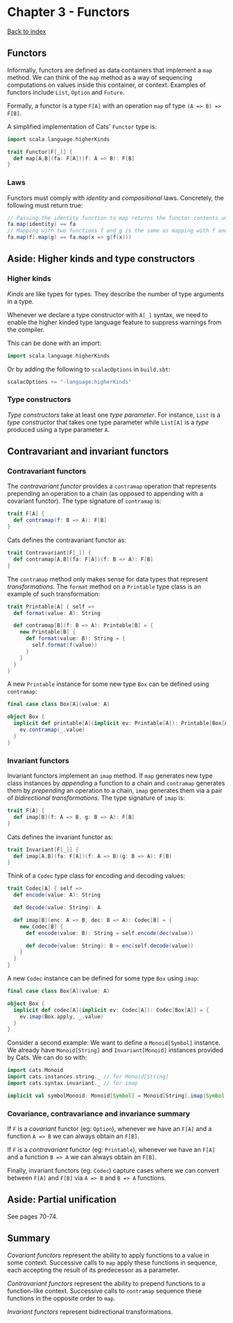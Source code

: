 # Chapter 3 - Functors
[Back to index](index.md)

## Functors
Informally, functors are defined as data containers that implement a `map` method. We can think of the `map` method as a way of sequencing computations on values inside this container, or context. Examples of functors include `List`, `Option` and `Future`.

Formally, a functor is a type `F[A]` with an operation `map` of type `(A => B) => F[B]`.

A simplified implementation of Cats' `Functor` type is:

```scala
import scala.language.higherKinds

trait Functor[F[_]] {
  def map[A,B](fa: F[A])(f: A => B): F[B]
}
```

### Laws
Functors must comply with *identity* and *compositional* laws. Concretely, the following must return true:

```scala
// Passing the identity function to map returns the functor contents unchanged
fa.map(identity) == fa
// Mapping with two functions f and g is the same as mapping with f and then mapping with g
fa.map(f).map(g) == fa.map(x => g(f(x)))
```

## Aside: Higher kinds and type constructors

### Higher kinds
*Kinds* are like types for types. They describe the number of type arguments in a type.

Whenever we declare a type constructor with `A[_]` syntax, we need to enable the higher kinded type language feature to suppress warnings from the compiler.

This can be done with an import:

```scala
import scala.language.higherKinds
```

Or by adding the following to `scalacOptions` in `build.sbt`:

```scala
scalacOptions += "-language:higherKinds"
```

### Type constructors
*Type constructors* take at least one *type parameter*. For instance, `List` is a *type constructor* that takes one type parameter while `List[A]` is a *type* produced using a type parameter `A`.

## Contravariant and invariant functors

### Contravariant functors
The *contravariant functor* provides a `contramap` operation that represents prepending an operation to a chain (as opposed to appending with a covariant functor). The type signature of `contramap` is:

```scala
trait F[A] {
  def contramap(f: B => A): F[B]
}
```

Cats defines the contravariant functor as:

```scala
trait Contravariant[F[_]] {
  def contramap[A,B](fa: F[A])(f: B => A): F[B]
}
```

The `contramap` method only makes sense for data types that represent *transformations*. The `format` method on a `Printable` type class is an example of such transformation:

```scala
trait Printable[A] { self =>
  def format(value: A): String

  def contramap[B](f: B => A): Printable[B] = {
    new Printable[B] {
      def format(value: B): String = {
        self.format(f(value))
      }
    }
  }
}
```

A new `Printable` instance for some new type `Box` can be defined using `contramap`:

```scala
final case class Box[A](value: A)

object Box {
  implicit def printable[A](implicit ev: Printable[A]): Printable[Box[A]] = {
    ev.contramap(_.value)
  }
}
```

### Invariant functors
Invariant functors implement an `imap` method. If `map` generates new type class instances by *appending* a function to a chain and `contramap` generates them by *prepending* an operation to a chain, `imap` generates them via a pair of *bidirectional transformations*. The type signature of `imap` is:

```scala
trait F[A] {
  def imap[B](f: A => B, g: B => A): F[B]
}
```

Cats defines the invariant functor as:

```scala
trait Invariant[F[_]] {
  def imap[A,B](fa: F[A])(f: A => B)(g: B => A): F[B]
}
```

Think of a `Codec` type class for encoding and decoding values:

```scala
trait Codec[A] { self =>
  def encode(value: A): String

  def decode(value: String): A

  def imap[B](enc: A => B, dec: B => A): Codec[B] = {
    new Codec[B] {
      def encode(value: B): String = self.encode(dec(value))

      def decode(value: String): B = enc(self.decode(value))
    }
  }
}
```

A new `Codec` instance can be defined for some type `Box` using `imap`:

```scala
final case class Box[A](value: A)

object Box {
  implicit def codec[A](implicit ev: Codec[A]): Codec[Box[A]] = {
    ev.imap(Box.apply, _.value)
  }
}
```

Consider a second example: We want to define a `Monoid[Symbol]` instance. We already have `Monoid[String]` and `Invariant[Monoid]` instances provided by Cats. We can do so with:

```scala
import cats.Monoid
import cats.instances.string._ // for Monoid[String]
import cats.syntax.invariant._ // for imap

implicit val symbolMonoid: Monoid[Symbol] = Monoid[String].imap(Symbol.apply)(_.name)
```

### Covariance, contravariance and invariance summary
If `F` is a *covariant* functor (eg: `Option`), whenever we have an `F[A]` and a function `A => B` we can always obtain an `F[B]`.

If `F` is a *contravariant* functor (eg: `Printable`), whenever we have an `F[A]` and a function `B => A` we can always obtain an `F[B]`.

Finally, invariant functors (eg: `Codec`) capture cases where we can convert between `F[A]` and `F[B]` via `A => B` and `B => A` functions.

## Aside: Partial unification
See pages 70-74.

## Summary
*Covariant functors* represent the ability to apply functions to a value in some context. Successive calls to `map` apply these functions in sequence, each accepting the result of its
predecessor as a parameter.

*Contravariant functors* represent the ability to prepend functions to a function-like context. Successive calls to `contramap` sequence these functions in the opposite order to `map`.

*Invariant functors* represent bidirectional transformations.
